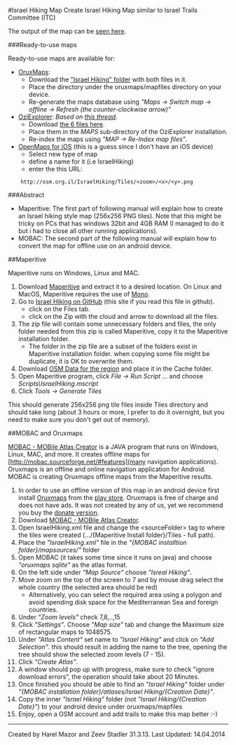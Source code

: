 #Israel Hiking Map
Create Israel Hiking Map similar to Israel Trails Committee (ITC)


The output of the map can be [seen here](http://osm.org.il/IsraelHiking/IsraelHikingMap.html).

###Ready-to-use maps

Ready-to-use maps are available for:
* [OruxMaps](http://www.oruxmaps.com/index_en.html): 
    * Download the ["Israel Hiking" folder](https://googledrive.com/host/0B-qrsEBJWXhQUGVBM3lHZTF2eXc/) with both files in it.
    * Place the directory under the oruxmaps/mapfiles directory on your device.
    * Re-generate the maps database using _"Maps &rarr; Switch map &rarr; offline &rarr; Refresh (the counter-clockwise arrow)"_
* [OziExplorer](http://www.oziexplorer.com/): _Based on [this thread](http://www.jeepolog.com/forums/showthread.php?t=74909&p=508197)._
    * Download [the 6 files here](https://www.dropbox.com/sh/h8ye52ahotghta1/tTeUkbTspw).
    * Place them in the _MAPS_ sub-directory of the OziExplorer installation.
    * Re-index the maps using _"MAP &rarr; Re-Index map files"_. 
* [OpenMaps for iOS](http://izeize.com/openmaps/) (this is a guess since I don't have an iOS device)
    * Select new type of map
    * define a name for it (i.e IsraelHiking)
    * enter the this URL: 
```
    http://osm.org.il/IsraelHiking/Tiles/<zoom>/<x>/<y>.png
```


###Abstract
* Maperitive: The first part of following manual will explain how to create an Israel hiking style map (256x256 PNG tiles).
Note that this might be tricky on PCs that has windows 32bit and 4GB RAM (I managed to do it but i had to close all other running applications).
* MOBAC: The second part of the following manual will explain how to convert the map for offline use on an android device.


##Maperitive

Maperitive runs on Windows, Linux and MAC.

1. Download [Maperitive](http://maperitive.net/) and extract it to a desired location.
    On Linux and MacOS, Maperitive requires the use of [Mono](http://www.mono-project.com/Main_Page).
2. Go to [Israel Hiking on GitHub](https://github.com/HarelM/IsraelHiking/) (this site if you read this file in github).
    * click on the Files tab.
    * click on the Zip with the cloud and arrow to download all the files.
3. The zip file will contain some unnecessary folders and files, the only folder needed from this zip is called Maperitive, copy it to the Maperitive installation folder.
    * The folder in the zip file are a subset of the folders exist in Maperitive installation folder. when copying some file might be duplicate, it is OK to overwrite them.
4. Download [OSM Data for the region](http://download.geofabrik.de/asia/israel-and-palestine-latest.osm.pbf) and place it in the Cache folder.
5. Open Maperitive program, click _File &rarr; Run Script_ ... and choose _Scripts\IsraelHiking.mscript_
6. Click _Tools &rarr; Generate Tiles_

This should generate 256x256 png tile files inside Tiles directory and should take long (about 3 hours or more, I prefer to do it overnight, but you need to make sure you don't get out of memory).

##MOBAC and Oruxmaps

[MOBAC - MOBile Atlas Creator](http://mobac.sourceforge.net/) is a JAVA program that runs on Windows, Linux, MAC, and more. It creates offline maps for [http://mobac.sourceforge.net/#features](many navigation applications).
Oruxmaps is an offline and online navigation application for Android.
MOBAC is creating Oruxmaps offline maps from the Maperitive results.

1. In order to use an offline version of this map in an android device first install [Oruxmaps](http://www.oruxmaps.com/index_en.html) from the [play store](https://play.google.com/store/apps/details?id=com.orux.oruxmaps). Oruxmaps is free of charge and does not have ads. It was not created by any of us, yet we recommend you buy the [donate version](https://play.google.com/store/apps/details?id=com.orux.oruxmapsDonate).
2. Download [MOBAC - MOBile Atlas Creator](http://mobac.sourceforge.net/).
3. Open IsraelHiking.xml file and change the \<sourceFolder\> tag to where the tiles were created (.../{Maperitive Install folder}/Tiles - full path).
4. Place the _"IsraelHiking.xml"_ file in the _"{MOBAC installtion folder}/mapsources/"_ folder
5. Open MOBAC (it takes some time since it runs on java) and choose _"oruxmaps sqlite"_ as the atlas format.
6. On the left side under _"Map Source"_ choose _"Isreal Hiking"_.
7. Move zoom on the top of the screen to 7 and by mouse drag select the whole country (the selected area should be red)
   * Alternatively, you can select the required area using a polygon and avoid spending disk space for the Mediterranean Sea and foreign countries.
8. Under _"Zoom levels"_ check 7,8,..,15
9. Click _"Settings"_. Choose _"Map size"_ tab and change the Maximum size of rectangular maps to 1048575.
10. Under _"Atlas Content"_ set name to _"Israel Hiking"_ and click on _"Add Selection"_.
    this should result in adding the name to the tree, opening the tree should show the selected zoom levels (7 - 15).
11. Click _"Create Atlas"_.
12. A window should pop up with progress, make sure to check "ignore download errors", the operation should take about 20 Minutes.
13. Once finished you should be able to find an _"Israel Hiking"_ folder under _"{MOBAC installation folder}/atlases/Israel Hiking/{Creation Date}"_.
14. Copy the inner _"Israel Hiking"_ folder (not _"Israel Hiking/{Creation Date}"_) to your android device under oruxmaps/mapfiles
15. Enjoy, open a OSM account and add trails to make this map better :-)


-------------------------
Created by Harel Mazor and Zeev Stadler 31.3.13. Last Updated: 14.04.2014
